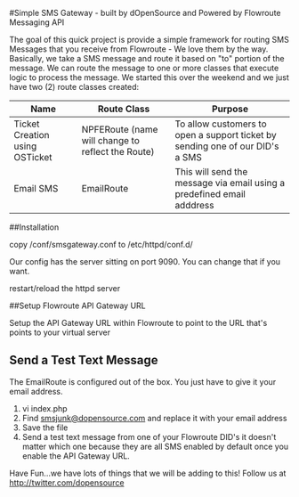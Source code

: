 #Simple SMS Gateway - built by dOpenSource and Powered by Flowroute Messaging API

The goal of this quick project is provide a simple framework for routing SMS Messages that you receive from Flowroute - We love them by the way.  Basically, we take a SMS message and route it based on "to" portion of the message.  We can route the message to one or more classes that execute logic to process the message.  We started this over the weekend and we just have two (2) route classes created:

|Name | Route Class | Purpose|
|-----|-------------|--------|
Ticket Creation using OSTicket | NPFERoute (name will change to reflect the Route) | To allow customers to open a support ticket by sending one of our DID's a SMS
Email SMS | EmailRoute | This will send the message via email using a predefined email adddress

##Installation

copy /conf/smsgateway.conf to /etc/httpd/conf.d/

Our config has the server sitting on port  9090.  You can change that if you want.

restart/reload the httpd server

##Setup Flowroute API Gateway URL

Setup the API Gateway URL within Flowroute to point to the URL that's points to your virtual server

## Send a Test Text Message

The EmailRoute is configured out of the box.  You just have to give it your email address.

1. vi index.php
2. Find smsjunk@dopensource.com and replace it with your email address
3. Save the file
4. Send a test text message from one of your Flowroute DID's it doesn't matter which one because they are all SMS enabled by default once you enable the API Gateway URL.

Have Fun...we have lots of things that we will be adding to this!  Follow us at http://twitter.com/dopensource
